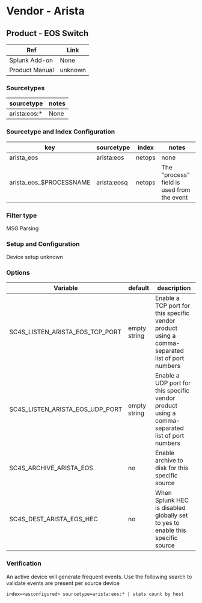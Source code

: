 # Vendor - Arista


## Product - EOS Switch

| Ref            | Link                                                                                                    |
|----------------|---------------------------------------------------------------------------------------------------------|
| Splunk Add-on  | None                                    |
| Product Manual | unknown   |

### Sourcetypes

| sourcetype     | notes                                                                                                   |
|----------------|---------------------------------------------------------------------------------------------------------|
| arista:eos:*        | None                                                                                                    |

### Sourcetype and Index Configuration

| key            | sourcetype     | index          | notes          |
|----------------|----------------|----------------|----------------|
| arista_eos      | arista:eos       | netops          | none          |
| arista_eos_$PROCESSNAME      | arista:eosq       | netops          | The "process" field is used from the event          |

### Filter type

MSG Parsing

### Setup and Configuration

Device setup unknown 

### Options

| Variable       | default        | description    |
|----------------|----------------|----------------|
| SC4S_LISTEN_ARISTA_EOS_TCP_PORT      | empty string      | Enable a TCP port for this specific vendor product using a comma-separated list of port numbers |
| SC4S_LISTEN_ARISTA_EOS_UDP_PORT      | empty string      | Enable a UDP port for this specific vendor product using a comma-separated list of port numbers |
| SC4S_ARCHIVE_ARISTA_EOS | no | Enable archive to disk for this specific source |
| SC4S_DEST_ARISTA_EOS_HEC | no | When Splunk HEC is disabled globally set to yes to enable this specific source | 

### Verification

An active device will generate frequent events. Use the following search to validate events are present per source device

```
index=<asconfigured> sourcetype=arista:eos:* | stats count by host
```
